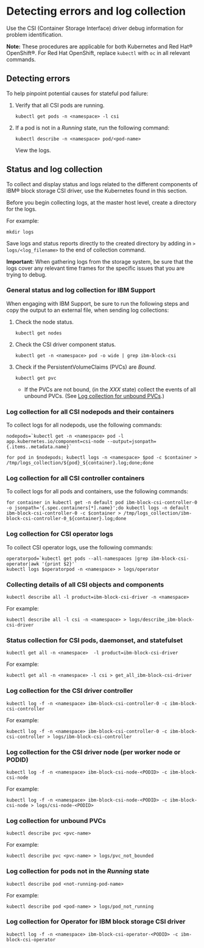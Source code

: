 # Detecting errors and log collection

Use the CSI (Container Storage Interface) driver debug information for problem identification.

**Note:** These procedures are applicable for both Kubernetes and Red Hat® OpenShift®. For Red Hat OpenShift, replace `kubectl` with `oc` in all relevant commands.

## Detecting errors

To help pinpoint potential causes for stateful pod failure:

1.  Verify that all CSI pods are running.
    ```
    kubectl get pods -n <namespace> -l csi
    ```

2.  If a pod is not in a _Running_ state, run the following command:
    ```
    kubectl describe -n <namespace> pod/<pod-name>
    ```
    View the logs.

## Status and log collection
To collect and display status and logs related to the different components of IBM® block storage CSI driver, use the Kubernetes found in this section.

Before you begin collecting logs, at the master host level, create a directory for the logs.

For example:

```
mkdir logs
```
Save logs and status reports directly to the created directory by adding in `> logs/<log_filename>` to the end of collection command.

**Important:** When gathering logs from the storage system, be sure that the logs cover any relevant time frames for the specific issues that you are trying to debug.

### General status and log collection for IBM Support
When engaging with IBM Support, be sure to run the following steps and copy the output to an external file, when sending log collections:

1. Check the node status.
    
    `kubectl get nodes`
2. Check the CSI driver component status.

    `kubectl get -n <namespace> pod -o wide | grep ibm-block-csi`
3. Check if the PersistentVolumeClaims (PVCs) are _Bound_.

    `kubectl get pvc`

    - If the PVCs are not bound, (in the _XXX_ state) collect the events of all unbound PVCs. (See [Log collection for unbound PVCs](#log-collection-for-unbound-pvcs).)

### Log collection for all CSI nodepods and their containers

To collect logs for all nodepods, use the following commands:

    nodepods=`kubectl get -n <namespace> pod -l app.kubernetes.io/component=csi-node --output=jsonpath={.items..metadata.name}`
    
    for pod in $nodepods; kubectl logs -n <namespace> $pod -c $container > /tmp/logs_collection/${pod}_${container}.log;done;done


### Log collection for all CSI controller containers

To collect logs for all pods and containers, use the following commands:
    
    for container in kubectl get -n default pod ibm-block-csi-controller-0 -o jsonpath='{.spec.containers[*].name}';do kubectl logs -n default ibm-block-csi-controller-0 -c $container > /tmp/logs_collection/ibm-block-csi-controller-0_${container}.log;done


### Log collection for CSI operator logs
To collect CSI operator logs, use the following commands:

    operatorpod=`kubectl get pods --all-namespaces |grep ibm-block-csi-operator|awk '{print $2}'`
    kubectl logs $operatorpod -n <namespace> > logs/operator


### Collecting details of all CSI objects and components

`kubectl describe all -l product=ibm-block-csi-driver -n <namespace>`

For example:

    kubectl describe all -l csi -n <namespace> > logs/describe_ibm-block-csi-driver


### Status collection for CSI pods, daemonset, and statefulset
`kubectl get all -n <namespace>  -l product=ibm-block-csi-driver`

For example:

    kubectl get all -n <namespace> -l csi > get_all_ibm-block-csi-driver



### Log collection for the CSI driver controller
`kubectl log -f -n <namespace> ibm-block-csi-controller-0 -c ibm-block-csi-controller`

For example:

    kubectl log -f -n <namespace> ibm-block-csi-controller-0 -c ibm-block-csi-controller > logs/ibm-block-csi-controller


### Log collection for the CSI driver node (per worker node or PODID)
`kubectl log -f -n <namespace> ibm-block-csi-node-<PODID> -c ibm-block-csi-node`

For example:
    
    kubectl log -f -n <namespace> ibm-block-csi-node-<PODID> -c ibm-block-csi-node > logs/csi-node-<PODID>


### Log collection for unbound PVCs
`kubectl describe pvc <pvc-name>`

For example:

    kubectl describe pvc <pvc-name> > logs/pvc_not_bounded


### Log collection for pods not in the _Running_ state
`kubectl describe pod <not-running-pod-name>`

For example:

    kubectl describe pod <pod-name> > logs/pod_not_running


### Log collection for Operator for IBM block storage CSI driver
`kubectl log -f -n <namespace> ibm-block-csi-operator-<PODID> -c ibm-block-csi-operator`